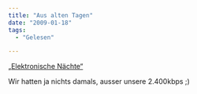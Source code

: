 ```yaml
---
title: "Aus alten Tagen"
date: "2009-01-18"
tags:
  - "Gelesen"

---
```


[„Elektronische Nächte“](/img/codecandies/img_0046.jpg)

Wir hatten ja nichts damals, ausser unsere 2.400kbps ;)
